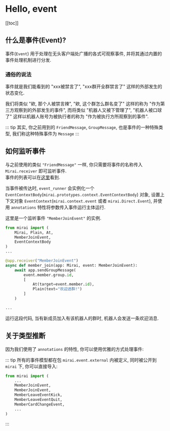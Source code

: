 # Hello, event

[[toc]]

## 什么是事件(Event)?
事件(`Event`) 用于处理在无头客户端处广播的各式可观察事件, 并将其通过内置的事件处理机制进行分发.

### 通俗的说法
事件就是我们能看到的 "xxx被禁言了", "xxx群开全群禁言了" 这样的外部发生的状态变化.

我们将类似 "欸, 那个人被禁言辣", "欸, 这个群怎么群名变了" 这样的称为 "作为第三方观察到的外部发生的事件",
而将类似 "机器人又被下管理了", "机器人被口球了" 这样以机器人账号为被执行者的称为 "作为被执行方所观察到的事件".

::: tip
其实, 你之前用到的 `FriendMessage`, `GroupMessage`,
也是事件的一种特殊类型, 我们称这种特殊事件为 `Message`
:::

## 如何监听事件
与之前使用的类似 `"FriendMessage"` 一样, 你只需要将事件的名称传入 `Mirai.receiver` 即可监听事件.  
事件的列表可以在[这里](https://github.com/mamoe/mirai-api-http/blob/master/EventType.md)看到.

当事件被传达时, `event_runner` 会实例化一个 `EventContextBody`(`mirai.prototypes.context.EventContextBody`)
对象, 设置上下文对象 `EventContext`(`mirai.context.event` 或者 `mirai.Direct.Event`), 
并使用 `annotations` 特性将参数传入事件运行主体运行.

这里是一个监听事件 `"MemberJoinEvent"` 的实例.
``` python
from mirai import (
    Mirai, Plain, At,
    MemberJoinEvent,
    EventContextBody
)
...

@app.receiver("MemberJoinEvent")
async def member_join(app: Mirai, event: MemberJoinEvent):
    await app.sendGroupMessage(
        event.member.group.id,
        [
            At(target=event.member.id),
            Plain(text="欢迎进群!")
        ]
    )

...
```

运行这段代码, 当有新成员加入有该机器人的群时, 机器人会发送一条欢迎消息.

## 关于类型推断
因为我们使用了 `annotations` 的特性,
你可以使用优雅的方式处理事件:

::: tip
所有的事件模型都在包 `mirai.event.external` 内被定义, 同时被公开到 `mirai` 下, 你可以直接导入:

``` python
from mirai import (
    ...
    MemberJoinEvent,
    MemberJoinEvent,
    MemberLeaveEventKick,
    MemberLeaveEventQuit,
    MemberCardChangeEvent,
    ... 
)
```
:::
